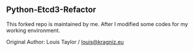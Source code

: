 ## Python-Etcd3-Refactor

This forked repo is maintained by me. After I modified some codes for my working environment.

Original Author: Louis Taylor / louis@kragniz.eu